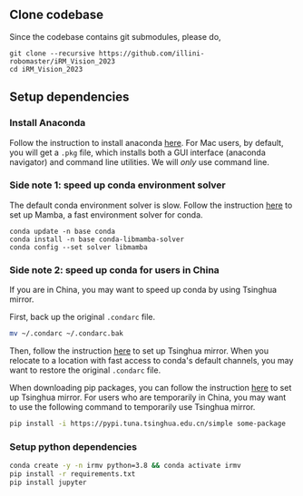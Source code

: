 ## Clone codebase

Since the codebase contains git submodules, please do,

```
git clone --recursive https://github.com/illini-robomaster/iRM_Vision_2023
cd iRM_Vision_2023
```

## Setup dependencies

### Install Anaconda

Follow the instruction to install anaconda [here](https://www.anaconda.com/download). For Mac users, by default, you will get a `.pkg` file, which installs both a GUI interface (anaconda navigator) and command line utilities. We will *only* use command line.

### Side note 1: speed up conda environment solver

The default conda environment solver is slow. Follow the instruction [here](https://www.anaconda.com/blog/a-faster-conda-for-a-growing-community) to set up Mamba, a fast environment solver for conda.

```
conda update -n base conda
conda install -n base conda-libmamba-solver
conda config --set solver libmamba
```

### Side note 2: speed up conda for users in China

If you are in China, you may want to speed up conda by using Tsinghua mirror.

First, back up the original `.condarc` file.

```bash
mv ~/.condarc ~/.condarc.bak
```

Then, follow the instruction [here](https://mirrors.tuna.tsinghua.edu.cn/help/anaconda/) to set up Tsinghua mirror. When you relocate to a location with fast access to conda's default channels, you may want to restore the original `.condarc` file.

When downloading pip packages, you can follow the instruction [here](https://mirrors.tuna.tsinghua.edu.cn/help/pypi/) to set up Tsinghua mirror. For users who are temporarily in China, you may want to use the following command to temporarily use Tsinghua mirror.

```bash
pip install -i https://pypi.tuna.tsinghua.edu.cn/simple some-package
```

### Setup python dependencies

```bash
conda create -y -n irmv python=3.8 && conda activate irmv
pip install -r requirements.txt
pip install jupyter
```